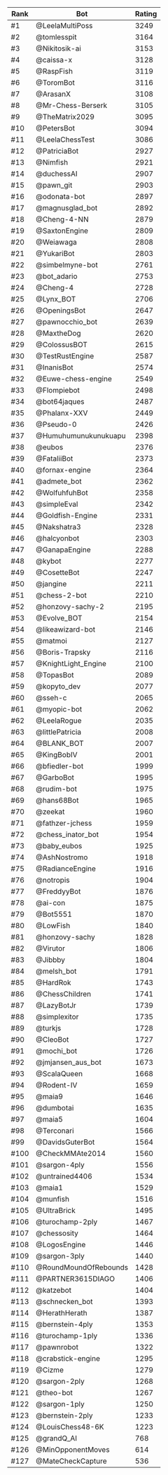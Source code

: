 Rank|Bot|Rating
---|---|---
#1|@LeelaMultiPoss|3249
#2|@tomlesspit|3164
#3|@Nikitosik-ai|3153
#4|@caissa-x|3128
#5|@RaspFish|3119
#6|@ToromBot|3116
#7|@ArasanX|3108
#8|@Mr-Chess-Berserk|3105
#9|@TheMatrix2029|3095
#10|@PetersBot|3094
#11|@LeelaChessTest|3086
#12|@PatriciaBot|2927
#13|@Nimfish|2921
#14|@duchessAI|2907
#15|@pawn_git|2903
#16|@odonata-bot|2897
#17|@magnusglad_bot|2892
#18|@Cheng-4-NN|2879
#19|@SaxtonEngine|2809
#20|@Weiawaga|2808
#21|@YukariBot|2803
#22|@simbelmyne-bot|2761
#23|@bot_adario|2753
#24|@Cheng-4|2728
#25|@Lynx_BOT|2706
#26|@OpeningsBot|2647
#27|@pawnocchio_bot|2639
#28|@MaxtheDog|2620
#29|@ColossusBOT|2615
#30|@TestRustEngine|2587
#31|@InanisBot|2574
#32|@Euwe-chess-engine|2549
#33|@Flompiebot|2498
#34|@bot64jaques|2487
#35|@Phalanx-XXV|2449
#36|@Pseudo-0|2426
#37|@Humuhumunukunukuapu|2398
#38|@eubos|2376
#39|@FataliiBot|2373
#40|@fornax-engine|2364
#41|@admete_bot|2362
#42|@WolfuhfuhBot|2358
#43|@simpleEval|2342
#44|@Goldfish-Engine|2331
#45|@Nakshatra3|2328
#46|@halcyonbot|2303
#47|@GanapaEngine|2288
#48|@kybot|2277
#49|@CosetteBot|2247
#50|@jangine|2211
#51|@chess-2-bot|2210
#52|@honzovy-sachy-2|2195
#53|@Evolve_BOT|2154
#54|@likeawizard-bot|2146
#55|@matmoi|2127
#56|@Boris-Trapsky|2116
#57|@KnightLight_Engine|2100
#58|@TopasBot|2089
#59|@kopyto_dev|2077
#60|@sseh-c|2065
#61|@myopic-bot|2062
#62|@LeelaRogue|2035
#63|@littlePatricia|2008
#64|@BLANK_BOT|2007
#65|@KingBobIV|2001
#66|@bfiedler-bot|1999
#67|@GarboBot|1995
#68|@rudim-bot|1975
#69|@hans68Bot|1965
#70|@zeekat|1960
#71|@fathzer-jchess|1959
#72|@chess_inator_bot|1954
#73|@baby_eubos|1925
#74|@AshNostromo|1918
#75|@RadianceEngine|1916
#76|@notropis|1904
#77|@FreddyyBot|1876
#78|@ai-con|1875
#79|@Bot5551|1870
#80|@LowFish|1840
#81|@honzovy-sachy|1828
#82|@Virutor|1806
#83|@Jibbby|1804
#84|@melsh_bot|1791
#85|@HardRok|1743
#86|@ChessChildren|1741
#87|@LazyBotJr|1739
#88|@simplexitor|1735
#89|@turkjs|1728
#90|@CleoBot|1727
#91|@mochi_bot|1726
#92|@jmjansen_aus_bot|1673
#93|@ScalaQueen|1668
#94|@Rodent-IV|1659
#95|@maia9|1646
#96|@dumbotai|1635
#97|@maia5|1604
#98|@Terconari|1566
#99|@DavidsGuterBot|1564
#100|@CheckMMAte2014|1560
#101|@sargon-4ply|1556
#102|@untrained4406|1534
#103|@maia1|1529
#104|@munfish|1516
#105|@UltraBrick|1495
#106|@turochamp-2ply|1467
#107|@chessosity|1464
#108|@LogosEngine|1446
#109|@sargon-3ply|1440
#110|@RoundMoundOfRebounds|1428
#111|@PARTNER3615DIAGO|1406
#112|@katzebot|1404
#113|@schnecken_bot|1393
#114|@HerathHerath|1387
#115|@bernstein-4ply|1353
#116|@turochamp-1ply|1336
#117|@pawnrobot|1322
#118|@crabstick-engine|1295
#119|@Cizme|1279
#120|@sargon-2ply|1268
#121|@theo-bot|1267
#122|@sargon-1ply|1250
#123|@bernstein-2ply|1233
#124|@LouisChess48-6K|1223
#125|@grandQ_AI|768
#126|@MinOpponentMoves|614
#127|@MateCheckCapture|536
